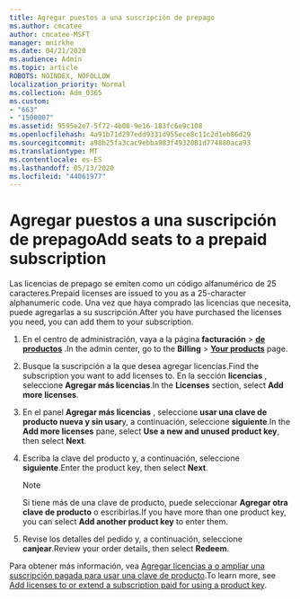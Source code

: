 ```yaml
---
title: Agregar puestos a una suscripción de prepago
ms.author: cmcatee
author: cmcatee-MSFT
manager: mnirkhe
ms.date: 04/21/2020
ms.audience: Admin
ms.topic: article
ROBOTS: NOINDEX, NOFOLLOW
localization_priority: Normal
ms.collection: Adm_O365
ms.custom:
- "663"
- "1500007"
ms.assetid: 9595e2e7-5f72-4b08-9e16-183fc6e9c108
ms.openlocfilehash: 4a91b71d297edd9331d955ece8c11c2d1eb86d29
ms.sourcegitcommit: a98b25fa3cac9ebba983f4932881d774880aca93
ms.translationtype: MT
ms.contentlocale: es-ES
ms.lasthandoff: 05/13/2020
ms.locfileid: "44061977"
---
```

# <a name="add-seats-to-a-prepaid-subscription"></a><span data-ttu-id="b3d22-102">Agregar puestos a una suscripción de prepago</span><span class="sxs-lookup"><span data-stu-id="b3d22-102">Add seats to a prepaid subscription</span></span>

<span data-ttu-id="b3d22-103">Las licencias de prepago se emiten como un código alfanumérico de 25 caracteres.</span><span class="sxs-lookup"><span data-stu-id="b3d22-103">Prepaid licenses are issued to you as a 25-character alphanumeric code.</span></span> <span data-ttu-id="b3d22-104">Una vez que haya comprado las licencias que necesita, puede agregarlas a su suscripción.</span><span class="sxs-lookup"><span data-stu-id="b3d22-104">After you have purchased the licenses you need, you can add them to your subscription.</span></span> 

1. <span data-ttu-id="b3d22-105">En el centro de administración, vaya a la página **facturación**  >  **[de productos](https://go.microsoft.com/fwlink/p/?linkid=842054)** .</span><span class="sxs-lookup"><span data-stu-id="b3d22-105">In the admin center, go to the **Billing** > **[Your products](https://go.microsoft.com/fwlink/p/?linkid=842054)** page.</span></span>

2. <span data-ttu-id="b3d22-106">Busque la suscripción a la que desea agregar licencias.</span><span class="sxs-lookup"><span data-stu-id="b3d22-106">Find the subscription you want to add licenses to.</span></span> <span data-ttu-id="b3d22-107">En la sección **licencias** , seleccione **Agregar más licencias**.</span><span class="sxs-lookup"><span data-stu-id="b3d22-107">In the **Licenses** section, select **Add more licenses**.</span></span>

3. <span data-ttu-id="b3d22-108">En el panel **Agregar más licencias** , seleccione **usar una clave de producto nueva y sin usar**y, a continuación, seleccione **siguiente**.</span><span class="sxs-lookup"><span data-stu-id="b3d22-108">In the **Add more licenses** pane, select **Use a new and unused product key**, then select **Next**.</span></span>

4. <span data-ttu-id="b3d22-109">Escriba la clave del producto y, a continuación, seleccione **siguiente**.</span><span class="sxs-lookup"><span data-stu-id="b3d22-109">Enter the product key, then select **Next**.</span></span>

    > [!NOTE]
    > <span data-ttu-id="b3d22-110">Si tiene más de una clave de producto, puede seleccionar **Agregar otra clave de producto** o escribirlas.</span><span class="sxs-lookup"><span data-stu-id="b3d22-110">If you have more than one product key, you can select **Add another product key** to enter them.</span></span>

5. <span data-ttu-id="b3d22-111">Revise los detalles del pedido y, a continuación, seleccione **canjear**.</span><span class="sxs-lookup"><span data-stu-id="b3d22-111">Review your order details, then select **Redeem**.</span></span>

<span data-ttu-id="b3d22-112">Para obtener más información, vea [Agregar licencias a o ampliar una suscripción pagada para usar una clave de producto](https://docs.microsoft.com/office365/admin/misc/add-licenses-using-product-key).</span><span class="sxs-lookup"><span data-stu-id="b3d22-112">To learn more, see [Add licenses to or extend a subscription paid for using a product key](https://docs.microsoft.com/office365/admin/misc/add-licenses-using-product-key).</span></span>